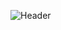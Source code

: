 ![Header](https://capsule-render.vercel.app/api?type=Waving&color=timeGradient&height=500&animation=fadeIn&section=header&text=LeviMC&fontSize=200)
